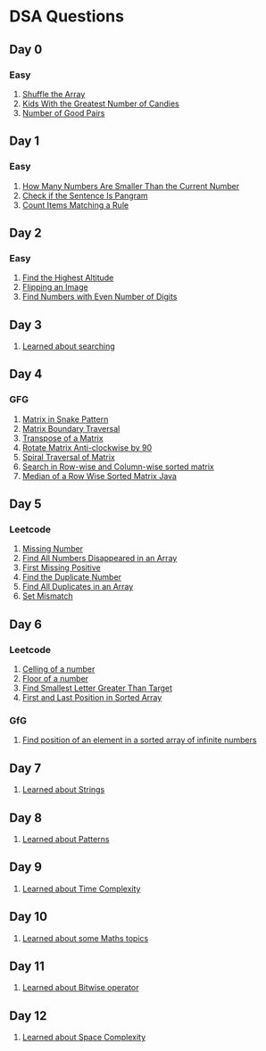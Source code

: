 
# DSA Questions

## Day 0
### Easy
1. [Shuffle the Array](https://leetcode.com/problems/shuffle-the-array/)
2. [Kids With the Greatest Number of Candies](https://leetcode.com/problems/kids-with-the-greatest-number-of-candies/)
3. [Number of Good Pairs](https://leetcode.com/problems/number-of-good-pairs/)

## Day 1
### Easy
1. [How Many Numbers Are Smaller Than the Current Number](https://leetcode.com/problems/how-many-numbers-are-smaller-than-the-current-number/)
2. [Check if the Sentence Is Pangram](https://leetcode.com/problems/check-if-the-sentence-is-pangram/)
3. [Count Items Matching a Rule](https://leetcode.com/problems/count-items-matching-a-rule/)

## Day 2
### Easy
1. [Find the Highest Altitude](https://leetcode.com/problems/find-the-highest-altitude/)
2. [Flipping an Image](https://leetcode.com/problems/flipping-an-image/)
3. [Find Numbers with Even Number of Digits](https://leetcode.com/problems/find-numbers-with-even-number-of-digits/)

## Day 3
1. [Learned about searching]()

## Day 4
### GFG
1. [Matrix in Snake Pattern]()
2. [Matrix Boundary Traversal]()
3. [Transpose of a Matrix]()
4. [Rotate Matrix Anti-clockwise by 90]()
5. [Spiral Traversal of Matrix]()
6. [Search in Row-wise and Column-wise sorted matrix]()
7. [Median of a Row Wise Sorted Matrix Java]()

## Day 5
### Leetcode
1. [Missing Number](https://leetcode.com/problems/missing-number/)
2. [Find All Numbers Disappeared in an Array](https://leetcode.com/problems/find-all-numbers-disappeared-in-an-array/)
3. [First Missing Positive](https://leetcode.com/problems/first-missing-positive/)
4. [Find the Duplicate Number](https://leetcode.com/problems/find-the-duplicate-number/)
5. [Find All Duplicates in an Array](https://leetcode.com/problems/find-all-duplicates-in-an-array/)
6. [Set Mismatch]( https://leetcode.com/problems/set-mismatch/)

## Day 6
### Leetcode
1. [Celling of a number]()
2. [Floor of a number]()
3. [ Find Smallest Letter Greater Than Target](https://leetcode.com/problems/find-smallest-letter-greater-than-target/)
4. [First and Last Position in Sorted Array]()

### GfG
1. [Find position of an element in a sorted array of infinite numbers](https://www.geeksforgeeks.org/find-position-element-sorted-array-infinite-numbers/)

## Day 7
1. [Learned about Strings]()

## Day 8
1. [Learned about Patterns]()

## Day 9
1. [Learned about Time Complexity]()

## Day 10
1. [Learned about some Maths topics]()

## Day 11
1. [Learned about Bitwise operator]()

## Day 12
1. [Learned about Space Complexity]()




